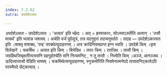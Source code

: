 ```yaml
---
index: 7.2.62
sutra: उपदेशेऽत्वतः

---
```

_उपदेशेऽत्वतः_ - उपदेशेऽत्वतः । 'अत्वत' इति च्छेदः । अत् = ह्रस्वाकारः, सोऽस्याऽस्तीति अत्वान् । 'तसौ मत्वर्थ' इति भत्वान्न जश्त्वम् । अचेति वर्जं पूर्वसूत्रं, तत्र यदनुवृत्तं तदप्यनुवर्तते । तदाह —  उपदेशेऽकारवत इति ।शक्लृ शशक्थ, 'पच्' पपक्थेत्युदाहरणम् । अत्र क्रादिनियमप्राप्त इण्न भवति । उपदेशे किम्  ।कृष विलेखने॑ । चकर्षिथ । अत्वत इति किम्  । बिभेदिथ । तपरः किम्  । रराधिथ । तासौ किम्  । जग्रहिथजिघृक्षती॑त्यत्रसनि ग्रहगुहोश्चे॑ति सनि नित्यमनिट् , न तु तासौ । नित्येति किम्  ।अञ्ज॑, आनञ्जथ ।ऊदित्त्वात्तासौ वे॑डिति भाष्यम् । चक्रमिथेत्यप्युदाहरणम्, स्नुक्रमो॑रिति नियमेनात्मनेपदे तासावनिट्कत्वेऽपि परस्मैपदे सेट्कत्वात् । 